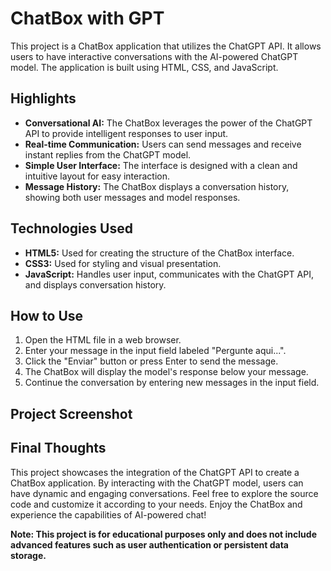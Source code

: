 # ChatBox with GPT

This project is a ChatBox application that utilizes the ChatGPT API. It allows users to have interactive conversations with the AI-powered ChatGPT model. The application is built using HTML, CSS, and JavaScript.

## Highlights

- **Conversational AI:** The ChatBox leverages the power of the ChatGPT API to provide intelligent responses to user input.
- **Real-time Communication:** Users can send messages and receive instant replies from the ChatGPT model.
- **Simple User Interface:** The interface is designed with a clean and intuitive layout for easy interaction.
- **Message History:** The ChatBox displays a conversation history, showing both user messages and model responses.

## Technologies Used

- **HTML5:** Used for creating the structure of the ChatBox interface.
- **CSS3:** Used for styling and visual presentation.
- **JavaScript:** Handles user input, communicates with the ChatGPT API, and displays conversation history.

## How to Use

1. Open the HTML file in a web browser.
2. Enter your message in the input field labeled "Pergunte aqui...".
3. Click the "Enviar" button or press Enter to send the message.
4. The ChatBox will display the model's response below your message.
5. Continue the conversation by entering new messages in the input field.

## Project Screenshot



## Final Thoughts

This project showcases the integration of the ChatGPT API to create a ChatBox application. By interacting with the ChatGPT model, users can have dynamic and engaging conversations. Feel free to explore the source code and customize it according to your needs. Enjoy the ChatBox and experience the capabilities of AI-powered chat!

**Note: This project is for educational purposes only and does not include advanced features such as user authentication or persistent data storage.**
